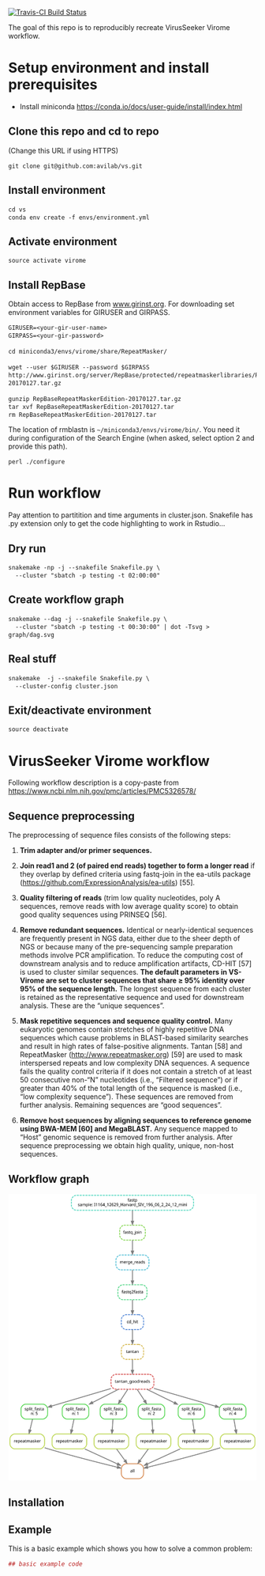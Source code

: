 
[![Travis-CI Build Status](https://travis-ci.org/<USERNAME>/<REPO>.svg?branch=master)](https://travis-ci.org/<USERNAME>/<REPO>)

The goal of this repo is to reproducibly recreate VirusSeeker Virome workflow.

# Setup environment and install prerequisites

- Install miniconda https://conda.io/docs/user-guide/install/index.html

## Clone this repo and cd to repo
(Change this URL if using HTTPS)

```
git clone git@github.com:avilab/vs.git
```

## Install environment


```
cd vs
conda env create -f envs/environment.yml
```


## Activate environment


```
source activate virome
```

## Install RepBase
Obtain access to RepBase from www.girinst.org. For downloading set environment variables for GIRUSER and GIRPASS.

```
GIRUSER=<your-gir-user-name>
GIRPASS=<your-gir-password>

cd miniconda3/envs/virome/share/RepeatMasker/

wget --user $GIRUSER --password $GIRPASS http://www.girinst.org/server/RepBase/protected/repeatmaskerlibraries/RepBaseRepeatMaskerEdition-20170127.tar.gz

gunzip RepBaseRepeatMaskerEdition-20170127.tar.gz
tar xvf RepBaseRepeatMaskerEdition-20170127.tar
rm RepBaseRepeatMaskerEdition-20170127.tar
```

The location of rmblastn is `~/miniconda3/envs/virome/bin/`. You need it during configuration of the Search Engine (when asked, select option 2 and provide this path).
```
perl ./configure
```

# Run workflow

Pay attention to partitition and time arguments in cluster.json. Snakefile has .py extension only to get the code highlighting to work in Rstudio...

## Dry run

```
snakemake -np -j --snakefile Snakefile.py \
  --cluster "sbatch -p testing -t 02:00:00"
```

## Create workflow graph

```
snakemake --dag -j --snakefile Snakefile.py \
  --cluster "sbatch -p testing -t 00:30:00" | dot -Tsvg > graph/dag.svg
```

## Real stuff

```
snakemake  -j --snakefile Snakefile.py \
  --cluster-config cluster.json
```

## Exit/deactivate environment

```
source deactivate
```


# VirusSeeker Virome workflow

Following workflow description is a copy-paste from https://www.ncbi.nlm.nih.gov/pmc/articles/PMC5326578/

## Sequence preprocessing
The preprocessing of sequence files consists of the following steps: 

1. **Trim adapter and/or primer sequences.**

2. **Join read1 and 2 (of paired end reads) together to form a longer read** if they overlap by defined criteria using fastq-join in the ea-utils package (https://github.com/ExpressionAnalysis/ea-utils) [55].

3. **Quality filtering of reads** (trim low quality nucleotides, poly A sequences, remove reads with low average quality score) to obtain good quality sequences using PRINSEQ [56].

4. **Remove redundant sequences.** Identical or nearly-identical sequences are frequently present in NGS data, either due to the sheer depth of NGS or because many of the pre-sequencing sample preparation methods involve PCR amplification. To reduce the computing cost of downstream analysis and to reduce amplification artifacts, CD-HIT [57] is used to cluster similar sequences. **The default parameters in VS-Virome are set to cluster sequences that share ≥ 95% identity over 95% of the sequence length.** The longest sequence from each cluster is retained as the representative sequence and used for downstream analysis. These are the “unique sequences”. 

5. **Mask repetitive sequences and sequence quality control.** Many eukaryotic genomes contain stretches of highly repetitive DNA sequences which cause problems in BLAST-based similarity searches and result in high rates of false-positive alignments. Tantan [58] and RepeatMasker (http://www.repeatmasker.org) [59] are used to mask interspersed repeats and low complexity DNA sequences. A sequence fails the quality control criteria if it does not contain a stretch of at least 50 consecutive non-“N” nucleotides (i.e., “Filtered sequence”) or if greater than 40% of the total length of the sequence is masked (i.e., “low complexity sequence”). These sequences are removed from further analysis. Remaining sequences are “good sequences”.

6. **Remove host sequences by aligning sequences to reference genome using BWA-MEM [60] and MegaBLAST.** Any sequence mapped to “Host” genomic sequence is removed from further analysis. After sequence preprocessing we obtain high quality, unique, non-host sequences.


## Workflow graph

![Virome workflow](graph/dag.svg)

## Installation


## Example

This is a basic example which shows you how to solve a common problem:

``` r
## basic example code
```
